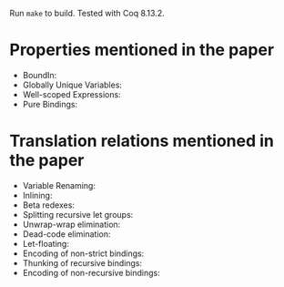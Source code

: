 Run `make` to build.
Tested with Coq 8.13.2.

Properties mentioned in the paper
===

* BoundIn:
* Globally Unique Variables:
* Well-scoped Expressions:
* Pure Bindings:


Translation relations mentioned in the paper
===

* Variable Renaming:
* Inlining: 
* Beta redexes:
* Splitting recursive let groups:
* Unwrap-wrap elimination:
* Dead-code elimination:
* Let-floating:
* Encoding of non-strict bindings:
* Thunking of recursive bindings:
* Encoding of non-recursive bindings:
